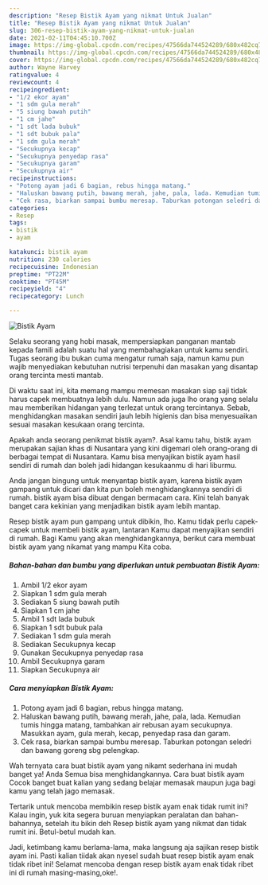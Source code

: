 ```yaml
---
description: "Resep Bistik Ayam yang nikmat Untuk Jualan"
title: "Resep Bistik Ayam yang nikmat Untuk Jualan"
slug: 306-resep-bistik-ayam-yang-nikmat-untuk-jualan
date: 2021-02-11T04:45:10.700Z
image: https://img-global.cpcdn.com/recipes/47566da744524289/680x482cq70/bistik-ayam-foto-resep-utama.jpg
thumbnail: https://img-global.cpcdn.com/recipes/47566da744524289/680x482cq70/bistik-ayam-foto-resep-utama.jpg
cover: https://img-global.cpcdn.com/recipes/47566da744524289/680x482cq70/bistik-ayam-foto-resep-utama.jpg
author: Wayne Harvey
ratingvalue: 4
reviewcount: 4
recipeingredient:
- "1/2 ekor ayam"
- "1 sdm gula merah"
- "5 siung bawah putih"
- "1 cm jahe"
- "1 sdt lada bubuk"
- "1 sdt bubuk pala"
- "1 sdm gula merah"
- "Secukupnya kecap"
- "Secukupnya penyedap rasa"
- "Secukupnya garam"
- "Secukupnya air"
recipeinstructions:
- "Potong ayam jadi 6 bagian, rebus hingga matang."
- "Haluskan bawang putih, bawang merah, jahe, pala, lada. Kemudian tumis hingga matang, tambahkan air rebusan ayam secukupnya. Masukkan ayam, gula merah, kecap, penyedap rasa dan garam."
- "Cek rasa, biarkan sampai bumbu meresap. Taburkan potongan seledri dan bawang goreng sbg pelengkap."
categories:
- Resep
tags:
- bistik
- ayam

katakunci: bistik ayam 
nutrition: 230 calories
recipecuisine: Indonesian
preptime: "PT22M"
cooktime: "PT45M"
recipeyield: "4"
recipecategory: Lunch

---
```



![Bistik Ayam](https://img-global.cpcdn.com/recipes/47566da744524289/680x482cq70/bistik-ayam-foto-resep-utama.jpg)

Selaku seorang yang hobi masak, mempersiapkan panganan mantab kepada famili adalah suatu hal yang membahagiakan untuk kamu sendiri. Tugas seorang ibu bukan cuma mengatur rumah saja, namun kamu pun wajib menyediakan kebutuhan nutrisi terpenuhi dan masakan yang disantap orang tercinta mesti mantab.

Di waktu  saat ini, kita memang mampu memesan masakan siap saji tidak harus capek membuatnya lebih dulu. Namun ada juga lho orang yang selalu mau memberikan hidangan yang terlezat untuk orang tercintanya. Sebab, menghidangkan masakan sendiri jauh lebih higienis dan bisa menyesuaikan sesuai masakan kesukaan orang tercinta. 



Apakah anda seorang penikmat bistik ayam?. Asal kamu tahu, bistik ayam merupakan sajian khas di Nusantara yang kini digemari oleh orang-orang di berbagai tempat di Nusantara. Kamu bisa menyajikan bistik ayam hasil sendiri di rumah dan boleh jadi hidangan kesukaanmu di hari liburmu.

Anda jangan bingung untuk menyantap bistik ayam, karena bistik ayam gampang untuk dicari dan kita pun boleh menghidangkannya sendiri di rumah. bistik ayam bisa dibuat dengan bermacam cara. Kini telah banyak banget cara kekinian yang menjadikan bistik ayam lebih mantap.

Resep bistik ayam pun gampang untuk dibikin, lho. Kamu tidak perlu capek-capek untuk membeli bistik ayam, lantaran Kamu dapat menyajikan sendiri di rumah. Bagi Kamu yang akan menghidangkannya, berikut cara membuat bistik ayam yang nikamat yang mampu Kita coba.

<!--inarticleads1-->

##### Bahan-bahan dan bumbu yang diperlukan untuk pembuatan Bistik Ayam:

1. Ambil 1/2 ekor ayam
1. Siapkan 1 sdm gula merah
1. Sediakan 5 siung bawah putih
1. Siapkan 1 cm jahe
1. Ambil 1 sdt lada bubuk
1. Siapkan 1 sdt bubuk pala
1. Sediakan 1 sdm gula merah
1. Sediakan Secukupnya kecap
1. Gunakan Secukupnya penyedap rasa
1. Ambil Secukupnya garam
1. Siapkan Secukupnya air




<!--inarticleads2-->

##### Cara menyiapkan Bistik Ayam:

1. Potong ayam jadi 6 bagian, rebus hingga matang.
1. Haluskan bawang putih, bawang merah, jahe, pala, lada. Kemudian tumis hingga matang, tambahkan air rebusan ayam secukupnya. Masukkan ayam, gula merah, kecap, penyedap rasa dan garam.
1. Cek rasa, biarkan sampai bumbu meresap. Taburkan potongan seledri dan bawang goreng sbg pelengkap.




Wah ternyata cara buat bistik ayam yang nikamt sederhana ini mudah banget ya! Anda Semua bisa menghidangkannya. Cara buat bistik ayam Cocok banget buat kalian yang sedang belajar memasak maupun juga bagi kamu yang telah jago memasak.

Tertarik untuk mencoba membikin resep bistik ayam enak tidak rumit ini? Kalau ingin, yuk kita segera buruan menyiapkan peralatan dan bahan-bahannya, setelah itu bikin deh Resep bistik ayam yang nikmat dan tidak rumit ini. Betul-betul mudah kan. 

Jadi, ketimbang kamu berlama-lama, maka langsung aja sajikan resep bistik ayam ini. Pasti kalian tiidak akan nyesel sudah buat resep bistik ayam enak tidak ribet ini! Selamat mencoba dengan resep bistik ayam enak tidak ribet ini di rumah masing-masing,oke!.

